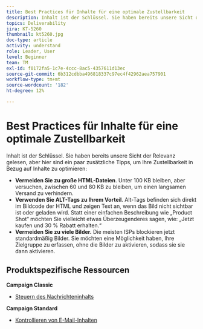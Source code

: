 ```yaml
---
title: Best Practices für Inhalte für eine optimale Zustellbarkeit
description: Inhalt ist der Schlüssel. Sie haben bereits unsere Sicht der Relevanz gelesen, aber hier sind ein paar zusätzliche Tipps, um Ihre Zustellbarkeit in Bezug auf Inhalte zu optimieren.
topics: Deliverability
jira: KT-5260
thumbnail: kt5260.jpg
doc-type: article
activity: understand
role: Leader, User
level: Beginner
team: TM
exl-id: f0172fa5-1c7e-4ccc-8ac5-4357611d13ec
source-git-commit: 6b312cdbba496818337c97ec4f42962aea757901
workflow-type: tm+mt
source-wordcount: '182'
ht-degree: 12%

---
```


# Best Practices für Inhalte für eine optimale Zustellbarkeit

Inhalt ist der Schlüssel. Sie haben bereits unsere Sicht der Relevanz gelesen, aber hier sind ein paar zusätzliche Tipps, um Ihre Zustellbarkeit in Bezug auf Inhalte zu optimieren:

* **Vermeiden Sie zu große HTML-Dateien**. Unter 100 KB bleiben, aber versuchen, zwischen 60 und 80 KB zu bleiben, um einen langsamen Versand zu verhindern.
* **Verwenden Sie ALT-Tags zu Ihrem Vorteil**. Alt-Tags befinden sich direkt im Bildcode der HTML und zeigen Text an, wenn das Bild nicht sichtbar ist oder geladen wird. Statt einer einfachen Beschreibung wie „Product Shot“ möchten Sie vielleicht etwas Überzeugenderes sagen, wie: „Jetzt kaufen und 30 % Rabatt erhalten.“
* **Vermeiden Sie zu viele Bilder.** Die meisten ISPs blockieren jetzt standardmäßig Bilder. Sie möchten eine Möglichkeit haben, Ihre Zielgruppe zu erfassen, ohne die Bilder zu aktivieren, sodass sie sie dann aktivieren.

## Produktspezifische Ressourcen

**Campaign Classic**

* [Steuern des Nachrichteninhalts](https://experienceleague.adobe.com/docs/campaign-classic/using/sending-messages/deliverability-management/control-message-content.html?lang=de)

**Campaign Standard**

* [Kontrollieren von E-Mail-Inhalten](https://experienceleague.adobe.com/docs/campaign-standard/using/testing-and-sending/managing-deliverability/control-email-content.html?lang=de#testing-and-sending)
